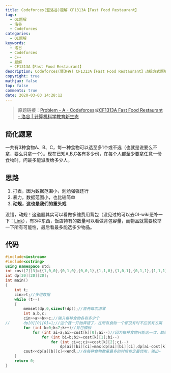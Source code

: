 ```yaml
---
title: Codeforces(暨洛谷)题解 CF1313A【Fast Food Restaurant】
tags:
  - OI题解
  - 洛谷
  - Codeforces
categories:
  - OI题解
keywords:
  - 洛谷
  - Codeforces
  - C++
  - 题解
  - CF1313A【Fast Food Restaurant】
description: Codeforces(暨洛谷) CF1313A【Fast Food Restaurant】动规方式题解
copyright: true
mathjax: false
top: false
comments: true
date: 2020-03-03 14:28:12
---
```


> 原题链接：[Problem - A - Codeforces](https://codeforces.com/contest/1313/problem/A)或[CF1313A Fast Food Restaurant - 洛谷 | 计算机科学教育新生态](https://www.luogu.com.cn/problem/CF1313A)

<!--more-->

## 简化题意

一共有3种食物A、B、C，每一种食物可以选至多1个或不选（也就是说要么不拿，要么只拿一个）。现在已知A,B,C各有多少份，在每个人都至少要拿任意一份食物时，问最多能派发给多少人。

## 思路

1. 打表，因为数据范围小，勉勉强强还行
2. 暴力，数据范围小，也比较简单
3. **动规，这也是我们的重头戏**

没错，动规！这道题其实可以看做多维费用背包（没见过的可以去OI-wiki恶补一下：[Link](https://oi-wiki.org/dp/knapsack/#_6)），有3种东西，饭店持有的数量可以看做背包容量，而物品就需要枚举一下所有可能性，最后看最多能选多少物品。

## 代码

```cpp
#include<iostream>
#include<cstring>
using namespace std;
int cost[7][3]={{1,0,0},{0,1,0},{0,0,1},{1,1,0},{1,0,1},{0,1,1},{1,1,1}};//每种可能性各需要每种食物多少个
int dp[20][20][20];
int main()
{
	int t;
	cin>>t;//多组数据
	while (t--)
	{
		memset(dp,0,sizeof(dp));//首先每次清零
		int a,b,c;
		cin>>a>>b>>c;//输入每种食物各有多少个
//		dp[0][0][0]=1;//这个我一开始弄错了，在所有食物一个都没有时不应该有方案
		for (int k=0;k<7;k++)//背包模板
			for (int ai=a;ai>=cost[k][0];ai--)//因为每种食物只能选一次，故倒序（01背包）
				for (int bi=b;bi>=cost[k][1];bi--)
					for (int ci=c;ci>=cost[k][2];ci--)
						dp[ai][bi][ci]=max(dp[ai][bi][ci],dp[ai-cost[k][0]][bi-cost[k][1]][ci-cost[k][2]]+1);//背包动规，懂的自然懂
		cout<<dp[a][b][c]<<endl;//在每种食物数量最多的时候肯定最优啦，输出~
	}
	return 0;
}
```

